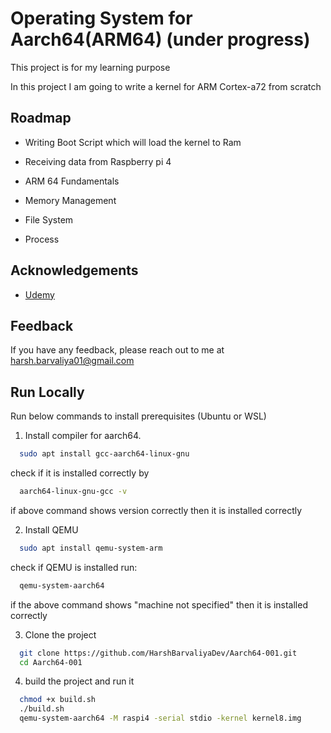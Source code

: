 
# Operating System for Aarch64(ARM64) (under progress)

This project is for my learning purpose

In this project I am going to write a kernel for ARM Cortex-a72 from scratch




## Roadmap

- Writing Boot Script which will load the kernel to Ram

- Receiving data from Raspberry pi 4

- ARM 64 Fundamentals

- Memory Management 

- File System

- Process



## Acknowledgements

 - [Udemy](https://www.udemy.com/course/raspberry-pi-write-your-own-operating-system-step-by-step/learn/lecture/24008854?start=390#overview)



## Feedback

If you have any feedback, please reach out to me at harsh.barvaliya01@gmail.com


## Run Locally

Run below commands to install prerequisites (Ubuntu or WSL)

1) Install compiler for aarch64.

```bash
  sudo apt install gcc-aarch64-linux-gnu
```
check if it is installed correctly by

```bash
  aarch64-linux-gnu-gcc -v
```
if above command shows version correctly then it is installed correctly

2) Install QEMU
```bash
  sudo apt install qemu-system-arm
```
check if QEMU is installed run:
```bash
  qemu-system-aarch64
```
if the above command shows "machine not specified" then it is installed correctly

3) Clone the project

```bash
  git clone https://github.com/HarshBarvaliyaDev/Aarch64-001.git
  cd Aarch64-001
```
4) build the project and run it
```bash
  chmod +x build.sh
  ./build.sh
  qemu-system-aarch64 -M raspi4 -serial stdio -kernel kernel8.img
```
